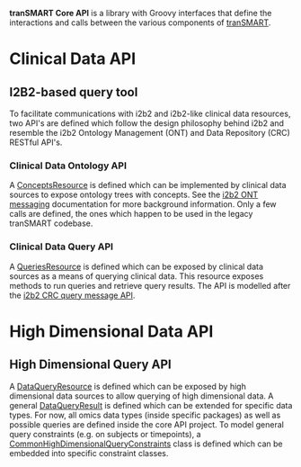**tranSMART Core API** is a library with Groovy interfaces that define
the interactions and calls between the various components of [tranSMART](http://transmartproject.org).

# Clinical Data API

## I2B2-based query tool

To facilitate communications with i2b2 and i2b2-like clinical data resources,
two API's are defined which follow the design philosophy behind i2b2 and resemble
the i2b2 Ontology Management (ONT) and Data Repository (CRC) RESTful API's.

### Clinical Data Ontology API 

A [ConceptsResource](org/transmartproject/core/ontology/ConceptsResource.html)
is defined which can be implemented by clinical data sources to expose ontology
trees with concepts. See the [i2b2 ONT messaging](https://www.i2b2.org/software/files/PDF/current/Ontology_Messaging.pdf)
documentation for more background information. Only a few calls are defined,
the ones which happen to be used in the legacy tranSMART codebase.

### Clinical Data Query API

A [QueriesResource](org/transmartproject/core/querytool/QueriesResource.html)
is defined which can be exposed by clinical data sources as a means of querying
clinical data. This resource exposes methods to run queries and retrieve query results.
The API is modelled after the [i2b2 CRC query message API](https://www.i2b2.org/software/files/PDF/current/CRC_Messaging.pdf).

# High Dimensional Data API

## High Dimensional Query API

A [DataQueryResource](org/transmartproject/core/dataquery/DataQueryResource.html)
is defined which can be exposed by high dimensional data sources to allow querying of
high dimensional data. A general [DataQueryResult](org/transmartproject/core/dataquery/DataQueryResult.html)
is defined which can be extended for specific data types. For now, all omics data types
(inside specific packages) as well as possible queries are defined inside the core API project.
To model general query constraints (e.g. on subjects or timepoints), a 
[CommonHighDimensionalQueryConstraints](org/transmartproject/core/dataquery/constraints/CommonHighDimensionalQueryConstraints.html)
class is defined which can be embedded into specific constraint classes.
